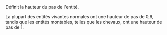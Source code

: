 Définit la hauteur du pas de l'entité.

La plupart des entités vivantes normales ont une hauteur de pas de 0,6, tandis que les entités montables, telles que les chevaux, ont une hauteur de pas de 1.